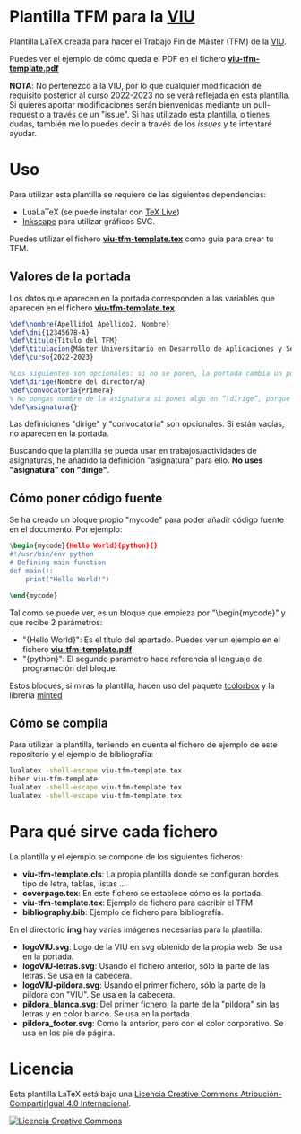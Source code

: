 # Plantilla TFM para la [VIU](https://www.universidadviu.com/es/)
Plantilla LaTeX creada para hacer el Trabajo Fin de Máster (TFM) de la [VIU](https://www.universidadviu.com/es/).

Puedes ver el ejemplo de cómo queda el PDF en el fichero **[viu-tfm-template.pdf](viu-tfm-template.pdf)**

**NOTA**: No pertenezco a la VIU, por lo que cualquier modificación de requisito posterior al curso 2022-2023 no se verá reflejada en esta plantilla. Si quieres aportar modificaciones serán bienvenidas mediante un pull-request o a través de un "issue". Si has utilizado esta plantilla, o tienes dudas, también me lo puedes decir a través de los *issues* y te intentaré ayudar.

# Uso
Para utilizar esta plantilla se requiere de las siguientes dependencias:
* LuaLaTeX (se puede instalar con [TeX Live](https://tug.org/texlive/))
* [Inkscape](https://inkscape.org/) para utilizar gráficos SVG.

Puedes utilizar el fichero **[viu-tfm-template.tex](viu-tfm-template.tex)** como guía para crear tu TFM.

## Valores de la portada
Los datos que aparecen en la portada corresponden a las variables que aparecen en el fichero **[viu-tfm-template.tex](viu-tfm-template.tex)**.

```latex
\def\nombre{Apellido1 Apellido2, Nombre}
\def\dni{12345678-A}
\def\titulo{Título del TFM}
\def\titulacion{Máster Universitario en Desarrollo de Aplicaciones y Servicios Web}
\def\curso{2022-2023}

%Los siguientes son opcionales: si no se ponen, la portada cambia un poco. Ideal para escribir artículos/trabajos cortos
\def\dirige{Nombre del director/a}
\def\convocatoria{Primera}
% No pongas nombre de la asignatura si pones algo en “\dirige”, porque no tiene sentido. Esta definición sólo si es para un artículo/trabajo/actividad.
\def\asignatura{}
```

Las definiciones "dirige" y "convocatoria" son opcionales. Si están vacías, no aparecen en la portada.

Buscando que la plantilla se pueda usar en trabajos/actividades de asignaturas, he añadido la definición "asignatura" para ello. **No uses "asignatura" con "dirige"**.


## Cómo poner código fuente
Se ha creado un bloque propio "mycode" para poder añadir código fuente en el documento. Por ejemplo:

```latex
\begin{mycode}{Hello World}{python}{}
#!/usr/bin/env python
# Defining main function
def main():
    print("Hello World!")

\end{mycode}
```

Tal como se puede ver, es un bloque que empieza por "\begin{mycode}" y que recibe 2 parámetros:
- "{Hello World}": Es el título del apartado. Puedes ver un ejemplo en el fichero **[viu-tfm-template.pdf](viu-tfm-template.pdf)**
- "{python}": El segundo parámetro hace referencia al lenguaje de programación del bloque.

Estos bloques, si miras la plantilla, hacen uso del paquete [tcolorbox](https://ctan.javinator9889.com/macros/latex/contrib/tcolorbox/tcolorbox.pdf) y la librería [minted](https://github.com/gpoore/minted)


## Cómo se compila
Para utilizar la plantilla, teniendo en cuenta el fichero de ejemplo de este repositorio y el ejemplo de bibliografía:

```bash
lualatex -shell-escape viu-tfm-template.tex
biber viu-tfm-template
lualatex -shell-escape viu-tfm-template.tex
lualatex -shell-escape viu-tfm-template.tex
```

# Para qué sirve cada fichero
La plantilla y el ejemplo se compone de los siguientes ficheros:
* **viu-tfm-template.cls**: La propia plantilla donde se configuran bordes, tipo de letra, tablas, listas ...
* **coverpage.tex**: En este fichero se establece cómo es la portada.
* **viu-tfm-template.tex**: Ejemplo de fichero para escribir el TFM
* **bibliography.bib**: Ejemplo de fichero para bibliografía.

En el directorio **img** hay varias imágenes necesarias para la plantilla:
* **logoVIU.svg**: Logo de la VIU en svg obtenido de la propia web. Se usa en la portada.
* **logoVIU-letras.svg**: Usando el fichero anterior, sólo la parte de las letras. Se usa en la cabecera.
* **logoVIU-pildora.svg**: Usando el primer fichero, sólo la parte de la pildora con "VIU". Se usa en la cabecera.
* **pildora_blanca.svg**: Del primer fichero, la parte de la "pildora" sin las letras y en color blanco. Se usa en la portada.
* **pildora_footer.svg**: Como la anterior, pero con el color corporativo. Se usa en los pie de página.

# Licencia
Esta plantilla LaTeX está bajo una <a rel="license" href="http://creativecommons.org/licenses/by-sa/4.0/">Licencia Creative Commons Atribución-CompartirIgual 4.0 Internacional</a>. 

<a rel="license" href="http://creativecommons.org/licenses/by-sa/4.0/"><img alt="Licencia Creative Commons" style="border-width:0" src="https://i.creativecommons.org/l/by-sa/4.0/88x31.png" /></a><br />
